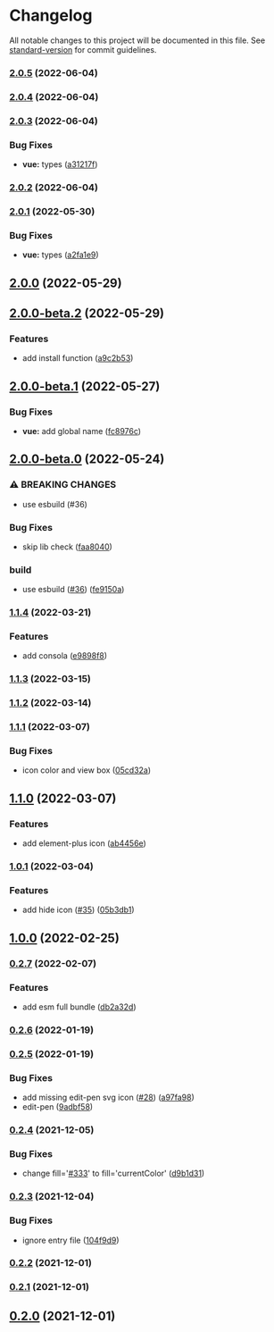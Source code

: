 # Changelog

All notable changes to this project will be documented in this file. See [standard-version](https://github.com/conventional-changelog/standard-version) for commit guidelines.

### [2.0.5](https://github.com/element-plus/element-plus-icons/compare/v2.0.4...v2.0.5) (2022-06-04)

### [2.0.4](https://github.com/element-plus/element-plus-icons/compare/v2.0.3...v2.0.4) (2022-06-04)

### [2.0.3](https://github.com/element-plus/element-plus-icons/compare/v2.0.2...v2.0.3) (2022-06-04)


### Bug Fixes

* **vue:** types ([a31217f](https://github.com/element-plus/element-plus-icons/commit/a31217fb58de0e924f0ecd69577a36c307f264e7))

### [2.0.2](https://github.com/element-plus/element-plus-icons/compare/v2.0.1...v2.0.2) (2022-06-04)

### [2.0.1](https://github.com/element-plus/element-plus-icons/compare/v2.0.0...v2.0.1) (2022-05-30)


### Bug Fixes

* **vue:** types ([a2fa1e9](https://github.com/element-plus/element-plus-icons/commit/a2fa1e91c2ed2c59fe2504b4f4db26c4583201ab))

## [2.0.0](https://github.com/element-plus/element-plus-icons/compare/v2.0.0-beta.2...v2.0.0) (2022-05-29)

## [2.0.0-beta.2](https://github.com/element-plus/element-plus-icons/compare/v2.0.0-beta.1...v2.0.0-beta.2) (2022-05-29)


### Features

* add install function ([a9c2b53](https://github.com/element-plus/element-plus-icons/commit/a9c2b530641f14d6c10ee25e96ffa4d9c31c1c65))

## [2.0.0-beta.1](https://github.com/element-plus/element-plus-icons/compare/v2.0.0-beta.0...v2.0.0-beta.1) (2022-05-27)


### Bug Fixes

* **vue:** add global name ([fc8976c](https://github.com/element-plus/element-plus-icons/commit/fc8976cc7fc0612bfb7a66ed94e7141b055a0f01))

## [2.0.0-beta.0](https://github.com/element-plus/element-plus-icons/compare/v1.1.4...v2.0.0-beta.0) (2022-05-24)


### ⚠ BREAKING CHANGES

* use esbuild (#36)

### Bug Fixes

* skip lib check ([faa8040](https://github.com/element-plus/element-plus-icons/commit/faa8040fce69e2ad6b88b8827210fbf9379fa8fe))


### build

* use esbuild ([#36](https://github.com/element-plus/element-plus-icons/issues/36)) ([fe9150a](https://github.com/element-plus/element-plus-icons/commit/fe9150ad2fa5a8a26e851b6a44d30a91137b1844))

### [1.1.4](https://github.com/element-plus/element-plus-icons/compare/v1.1.3...v1.1.4) (2022-03-21)


### Features

* add consola ([e9898f8](https://github.com/element-plus/element-plus-icons/commit/e9898f8e2fe9c62221571f8d28607c264cd9ff27))

### [1.1.3](https://github.com/element-plus/element-plus-icons/compare/v1.1.2...v1.1.3) (2022-03-15)

### [1.1.2](https://github.com/element-plus/element-plus-icons/compare/v1.1.1...v1.1.2) (2022-03-14)

### [1.1.1](https://github.com/element-plus/element-plus-icons/compare/v1.1.0...v1.1.1) (2022-03-07)


### Bug Fixes

* icon color and view box ([05cd32a](https://github.com/element-plus/element-plus-icons/commit/05cd32a0c6f69c905bdc5e3ad799102c7b6eee01))

## [1.1.0](https://github.com/element-plus/element-plus-icons/compare/v1.0.1...v1.1.0) (2022-03-07)

### Features

- add element-plus icon ([ab4456e](https://github.com/element-plus/element-plus-icons/commit/ab4456e739f35d8305368d83d7458f1162c13897))

### [1.0.1](https://github.com/element-plus/element-plus-icons/compare/v1.0.0...v1.0.1) (2022-03-04)

### Features

- add hide icon ([#35](https://github.com/element-plus/element-plus-icons/issues/35)) ([05b3db1](https://github.com/element-plus/element-plus-icons/commit/05b3db196fb2a933365bafc2951ef3838a0ba11a))

## [1.0.0](https://github.com/element-plus/element-plus-icons/compare/v0.2.7...v1.0.0) (2022-02-25)

### [0.2.7](https://github.com/element-plus/element-plus-icons/compare/v0.2.6...v0.2.7) (2022-02-07)

### Features

- add esm full bundle ([db2a32d](https://github.com/element-plus/element-plus-icons/commit/db2a32d7fbceeda03824c740fb7b096aecd12153))

### [0.2.6](https://github.com/element-plus/element-plus-icons/compare/v0.2.5...v0.2.6) (2022-01-19)

### [0.2.5](https://github.com/element-plus/element-plus-icons/compare/v0.2.4...v0.2.5) (2022-01-19)

### Bug Fixes

- add missing edit-pen svg icon ([#28](https://github.com/element-plus/element-plus-icons/issues/28)) ([a97fa98](https://github.com/element-plus/element-plus-icons/commit/a97fa988211968f0888a5f58aea6e21960750f59))
- edit-pen ([9adbf58](https://github.com/element-plus/element-plus-icons/commit/9adbf58e1932872d0a50446664180ad6e138c64d))

### [0.2.4](https://github.com/element-plus/element-plus-icons/compare/v0.2.3...v0.2.4) (2021-12-05)

### Bug Fixes

- change fill='[#333](https://github.com/element-plus/element-plus-icons/issues/333)' to fill='currentColor' ([d9b1d31](https://github.com/element-plus/element-plus-icons/commit/d9b1d31f4747d7b09bb0e1c60e72f8b232a9d8e2))

### [0.2.3](https://github.com/element-plus/element-plus-icons/compare/v0.2.2...v0.2.3) (2021-12-04)

### Bug Fixes

- ignore entry file ([104f9d9](https://github.com/element-plus/element-plus-icons/commit/104f9d9a4be8d540ab27958730bd3d08563decc5))

### [0.2.2](https://github.com/element-plus/element-plus-icons/compare/v0.2.1...v0.2.2) (2021-12-01)

### [0.2.1](https://github.com/element-plus/element-plus-icons/compare/v0.2.0...v0.2.1) (2021-12-01)

## [0.2.0](https://github.com/element-plus/element-plus-icons/compare/v0.0.9...v0.2.0) (2021-12-01)
